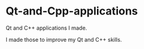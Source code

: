 # Qt-and-Cpp-applications

Qt and C++ applications I made. 

I made those to improve my Qt and C++ skills.
